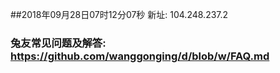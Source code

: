 ##2018年09月28日07时12分07秒 新址: 104.248.237.2
### 兔友常见问题及解答: https://github.com/wanggonging/d/blob/w/FAQ.md
